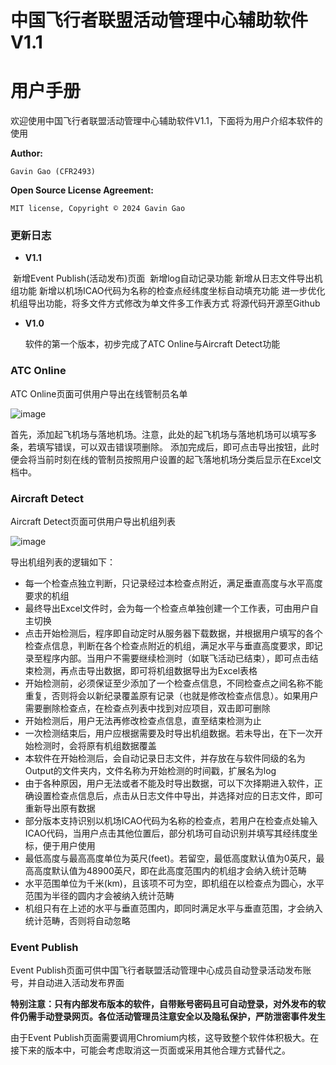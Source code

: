 # 中国飞行者联盟活动管理中心辅助软件V1.1

# 用户手册

欢迎使用中国飞行者联盟活动管理中心辅助软件V1.1，下面将为用户介绍本软件的使用

**Author:** 

	Gavin Gao (CFR2493)
 
**Open Source License Agreement:**

	MIT license, Copyright © 2024 Gavin Gao



### 更新日志

- **V1.1**

​	新增Event Publish(活动发布)页面
​	新增log自动记录功能
​	新增从日志文件导出机组功能
​	新增以机场ICAO代码为名称的检查点经纬度坐标自动填充功能
​	进一步优化机组导出功能，将多文件方式修改为单文件多工作表方式
​	将源代码开源至Github

- **V1.0**

  软件的第一个版本，初步完成了ATC Online与Aircraft Detect功能

### ATC Online

ATC Online页面可供用户导出在线管制员名单 

![image](https://github.com/GavinGao2493/ChinaFlierEventAid/assets/27134616/6850919d-e6c2-4094-bdeb-7f14f4e6c1e9)

首先，添加起飞机场与落地机场。注意，此处的起飞机场与落地机场可以填写多条，若填写错误，可以双击错误项删除。
添加完成后，即可点击导出按钮，此时便会将当前时刻在线的管制员按照用户设置的起飞落地机场分类后显示在Excel文档中。

### Aircraft Detect

Aircraft Detect页面可供用户导出机组列表 

![image](https://github.com/GavinGao2493/ChinaFlierEventAid/assets/27134616/16ad2823-ca5d-42b8-b419-84bd6f952c7a)

导出机组列表的逻辑如下：

- 每一个检查点独立判断，只记录经过本检查点附近，满足垂直高度与水平高度要求的机组
- 最终导出Excel文件时，会为每一个检查点单独创建一个工作表，可由用户自主切换
- 点击开始检测后，程序即自动定时从服务器下载数据，并根据用户填写的各个检查点信息，判断在各个检查点附近的机组，满足水平与垂直高度要求，即记录至程序内部。当用户不需要继续检测时（如联飞活动已结束），即可点击结束检测，再点击导出数据，即可将机组数据导出为Excel表格
- 开始检测前，必须保证至少添加了一个检查点信息，不同检查点之间名称不能重复，否则将会以新纪录覆盖原有记录（也就是修改检查点信息）。如果用户需要删除检查点，在检查点列表中找到对应项目，双击即可删除
- 开始检测后，用户无法再修改检查点信息，直至结束检测为止
- 一次检测结束后，用户应根据需要及时导出机组数据。若未导出，在下一次开始检测时，会将原有机组数据覆盖
- 本软件在开始检测后，会自动记录日志文件，并存放在与软件同级的名为Output的文件夹内，文件名称为开始检测的时间戳，扩展名为log
- 由于各种原因，用户无法或者不能及时导出数据，可以下次择期进入软件，正确设置检查点信息后，点击从日志文件中导出，并选择对应的日志文件，即可重新导出原有数据
- 部分版本支持识别以机场ICAO代码为名称的检查点，若用户在检查点处输入ICAO代码，当用户点击其他位置后，部分机场可自动识别并填写其经纬度坐标，便于用户使用
- 最低高度与最高高度单位为英尺(feet)。若留空，最低高度默认值为0英尺，最高高度默认值为48900英尺，即在此高度范围内的机组才会纳入统计范畴
- 水平范围单位为千米(km)，且该项不可为空，即机组在以检查点为圆心，水平范围为半径的圆内才会被纳入统计范畴
- 机组只有在上述的水平与垂直范围内，即同时满足水平与垂直范围，才会纳入统计范畴，否则将自动忽略

### Event Publish

Event Publish页面可供中国飞行者联盟活动管理中心成员自动登录活动发布账号，并自动进入活动发布界面

**特别注意：只有内部发布版本的软件，自带账号密码且可自动登录，对外发布的软件仍需手动登录网页。各位活动管理员注意安全以及隐私保护，严防泄密事件发生**

由于Event Publish页面需要调用Chromium内核，这导致整个软件体积极大。在接下来的版本中，可能会考虑取消这一页面或采用其他合理方式替代之。

